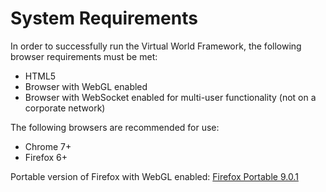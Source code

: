 System Requirements
==========================
 
In order to successfully run the Virtual World Framework, the following browser requirements must be met:

*   HTML5
*   Browser with WebGL enabled
*	Browser with WebSocket enabled for multi-user functionality (not on a corporate network)

The following browsers are recommended for use:

*   Chrome 7+
*   Firefox 6+

Portable version of Firefox with WebGL enabled: [Firefox Portable 9.0.1](http://sourceforge.net/projects/portableapps/files/Mozilla%20Firefox%2C%20Portable%20Ed./Mozilla%20Firefox%2C%20Portable%20Edition%209.0.1/FirefoxPortable_9.0.1_English.paf.exe/download)